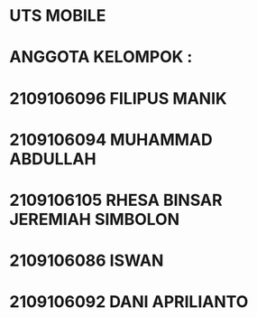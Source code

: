 # UTS MOBILE 

# ANGGOTA KELOMPOK :

# 2109106096 FILIPUS MANIK
# 2109106094 MUHAMMAD ABDULLAH
# 2109106105 RHESA BINSAR JEREMIAH SIMBOLON
# 2109106086 ISWAN
# 2109106092 DANI APRILIANTO
